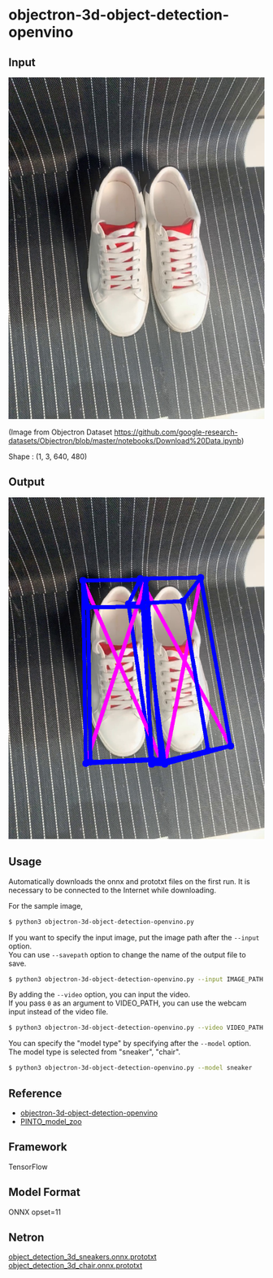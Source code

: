 # objectron-3d-object-detection-openvino

## Input

![Input](demo.jpg)

(Image from Objectron Dataset https://github.com/google-research-datasets/Objectron/blob/master/notebooks/Download%20Data.ipynb)

Shape : (1, 3, 640, 480)

## Output

![Output](output.png)

## Usage
Automatically downloads the onnx and prototxt files on the first run.
It is necessary to be connected to the Internet while downloading.

For the sample image,
```bash
$ python3 objectron-3d-object-detection-openvino.py
```

If you want to specify the input image, put the image path after the `--input` option.  
You can use `--savepath` option to change the name of the output file to save.
```bash
$ python3 objectron-3d-object-detection-openvino.py --input IMAGE_PATH --savepath SAVE_IMAGE_PATH
```

By adding the `--video` option, you can input the video.   
If you pass `0` as an argument to VIDEO_PATH, you can use the webcam input instead of the video file.
```bash
$ python3 objectron-3d-object-detection-openvino.py --video VIDEO_PATH
```

You can specify the "model type" by specifying after the `--model` option.
The model type is selected from "sneaker", "chair".  
```bash
$ python3 objectron-3d-object-detection-openvino.py --model sneaker
```

## Reference

- [objectron-3d-object-detection-openvino](https://github.com/yas-sim/objectron-3d-object-detection-openvino)
- [PINTO_model_zoo](https://github.com/PINTO0309/PINTO_model_zoo)

## Framework

TensorFlow

## Model Format

ONNX opset=11

## Netron

[object_detection_3d_sneakers.onnx.prototxt](https://netron.app/?url=https://storage.googleapis.com/ailia-models/objectron-3d-object-detection-openvino/object_detection_3d_sneakers.onnx.prototxt)  
[object_detection_3d_chair.onnx.prototxt](https://netron.app/?url=https://storage.googleapis.com/ailia-models/objectron-3d-object-detection-openvino/object_detection_3d_chair.onnx.prototxt)
